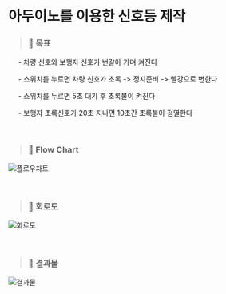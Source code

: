 아두이노를 이용한 신호등 제작
=============
>### 📌 **목표**

  &nbsp;&nbsp;&nbsp;&nbsp;  - 차량 신호와 보행자 신호가 번갈아 가며 켜진다

  &nbsp;&nbsp;&nbsp;&nbsp;  - 스위치를 누르면 차량 신호가 초록 -> 정지준비 -> 빨강으로 변한다

  &nbsp;&nbsp;&nbsp;&nbsp;  - 스위치를 누르면 5초 대기 후 초록불이 켜진다

  &nbsp;&nbsp;&nbsp;&nbsp;  - 보행자 초록신호가 20초 지나면 10초간 초록불이 점멸한다  

&nbsp;&nbsp;
>### 📌 **Flow Chart**

![플로우차트](https://user-images.githubusercontent.com/52990642/72199474-f7bbea80-347f-11ea-822e-bd1212ada2f1.png)

&nbsp;&nbsp;
>### 📌 **회로도**

![회로도](https://user-images.githubusercontent.com/52990642/72199490-2a65e300-3480-11ea-9e3d-df79fe13b497.png)

&nbsp;&nbsp;
>### 📌 **결과물**

![결과물](https://user-images.githubusercontent.com/52990642/72199493-3a7dc280-3480-11ea-9973-c328bd461731.jpg)

